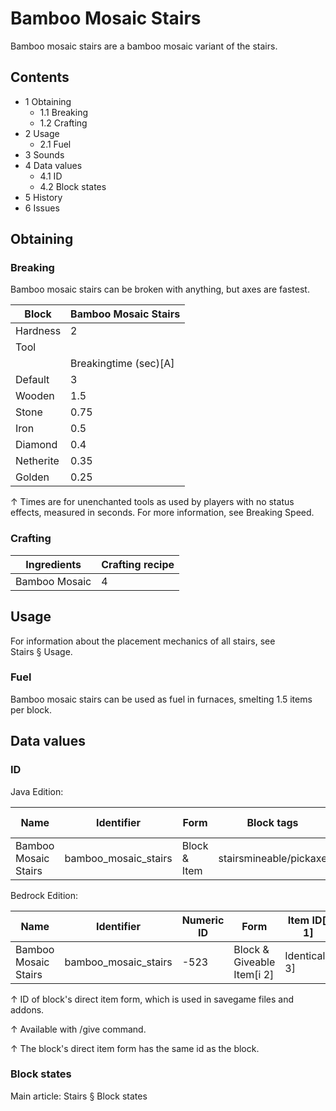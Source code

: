 # Bamboo Mosaic Stairs
Bamboo mosaic stairs are a bamboo mosaic variant of the stairs.

## Contents
- 1 Obtaining
	- 1.1 Breaking
	- 1.2 Crafting
- 2 Usage
	- 2.1 Fuel
- 3 Sounds
- 4 Data values
	- 4.1 ID
	- 4.2 Block states
- 5 History
- 6 Issues

## Obtaining
### Breaking
Bamboo mosaic stairs can be broken with anything, but axes are fastest.

| Block     | Bamboo Mosaic Stairs  |
|-----------|-----------------------|
| Hardness  | 2                     |
| Tool      |                       |
|           | Breakingtime (sec)[A] |
| Default   | 3                     |
| Wooden    | 1.5                   |
| Stone     | 0.75                  |
| Iron      | 0.5                   |
| Diamond   | 0.4                   |
| Netherite | 0.35                  |
| Golden    | 0.25                  |


↑ Times are for unenchanted tools as used by players with no status effects, measured in seconds. For more information, see Breaking Speed.


### Crafting
| Ingredients   | Crafting recipe |
|---------------|-----------------|
| Bamboo Mosaic | 4               |

## Usage
For information about the placement mechanics of all stairs, see Stairs § Usage.

### Fuel
Bamboo mosaic stairs can be used as fuel in furnaces, smelting 1.5 items per block.

## Data values
### ID
Java Edition:

| Name                 | Identifier           | Form         | Block tags             | Item tags | Translation key                      |
|----------------------|----------------------|--------------|------------------------|-----------|--------------------------------------|
| Bamboo Mosaic Stairs | bamboo_mosaic_stairs | Block & Item | stairsmineable/pickaxe | stairs    | block.minecraft.bamboo_mosaic_stairs |

Bedrock Edition:

| Name                 | Identifier           | Numeric ID | Form                       | Item ID[i 1]   | Translation key                |
|----------------------|----------------------|------------|----------------------------|----------------|--------------------------------|
| Bamboo Mosaic Stairs | bamboo_mosaic_stairs | -523       | Block & Giveable Item[i 2] | Identical[i 3] | tile.bamboo_mosaic_stairs.name |


↑ ID of block's direct item form, which is used in savegame files and addons.

↑ Available with /give command.

↑ The block's direct item form has the same id as the block.


### Block states
Main article: Stairs § Block states
